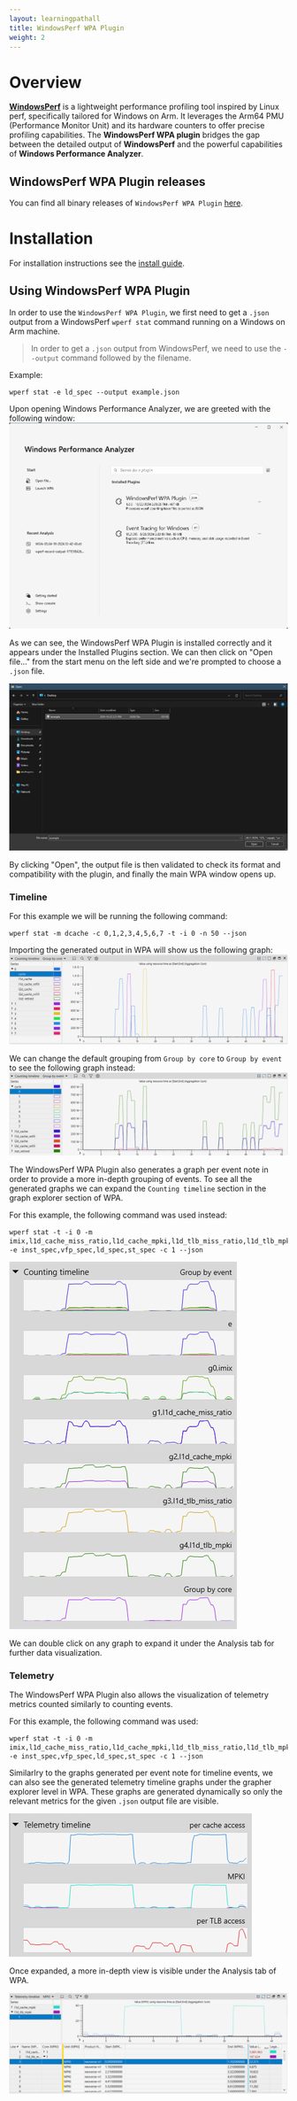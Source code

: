 ```yaml
---
layout: learningpathall
title: WindowsPerf WPA Plugin
weight: 2
---
```


# Overview

[**WindowsPerf**](https://github.com/arm-developer-tools/windowsperf) is a lightweight performance profiling tool inspired by Linux perf, specifically tailored for Windows on Arm.
It leverages the Arm64 PMU (Performance Monitor Unit) and its hardware counters to offer precise profiling capabilities.
The **WindowsPerf WPA plugin** bridges the gap between the detailed output of **WindowsPerf** and the powerful capabilities of **Windows Performance Analyzer**.

## WindowsPerf WPA Plugin releases

You can find all binary releases of `WindowsPerf WPA Plugin` [here](https://github.com/arm-developer-tools/windowsperf-wpa-plugin/releases).

# Installation

For installation instructions see the [install guide](/install-guides/windows-perf-wpa-plugin).

## Using WindowsPerf WPA Plugin

In order to use the `WindowsPerf WPA Plugin`, we first need to get a `.json` output from a WindowsPerf `wperf stat` command running on a Windows on Arm machine.
> In order to get a `.json` output from WindowsPerf, we need to use the `--output` command followed by the filename.

Example:

```command
wperf stat -e ld_spec --output example.json
```

Upon opening Windows Performance Analyzer, we are greeted with the following window:
![wpa-first-screen](figures/wpa-first-screen.png)

As we can see, the WindowsPerf WPA Plugin is installed correctly and it appears under the Installed Plugins section. We can then click on "Open file..." from the start menu on the left side and we're prompted to choose a `.json` file.

![wpa-open-file](figures/wpa-open-file.png)

By clicking "Open", the output file is then validated to check its format and compatibility with the plugin, and finally the main WPA window opens up.


### Timeline

For this example we will be running the following command:

```command 
wperf stat -m dcache -c 0,1,2,3,4,5,6,7 -t -i 0 -n 50 --json
```

Importing the generated output in WPA will show us the following graph:
![timeline-by-core](figures/timeline-by-core.png)

We can change the default grouping from `Group by core` to `Group by event` to see the following graph instead:
![timeline-by-event](figures/timeline-by-event.png)

The WindowsPerf WPA Plugin also generates a graph per event note in order to provide a more in-depth grouping of events. To see all the generated graphs we can expand the `Counting timeline` section in the graph explorer section of WPA.

For this example, the following command was used instead: 

```command 
wperf stat -t -i 0 -m imix,l1d_cache_miss_ratio,l1d_cache_mpki,l1d_tlb_miss_ratio,l1d_tlb_mpki -e inst_spec,vfp_spec,ld_spec,st_spec -c 1 --json
```

![timeline-events-by-key](figures/timeline-events-by-key.png)

We can double click on any graph to expand it under the Analysis tab for further data visualization. 

### Telemetry

The WindowsPerf WPA Plugin also allows the visualization of telemetry metrics counted similarly to counting events.

For this example, the following command was used: 

```command 
wperf stat -t -i 0 -m imix,l1d_cache_miss_ratio,l1d_cache_mpki,l1d_tlb_miss_ratio,l1d_tlb_mpki -e inst_spec,vfp_spec,ld_spec,st_spec -c 1 --json
```

Similarlry to the graphs generated per event note for timeline events, we can also see the generated telemetry timeline graphs under the grapher explorer level in WPA. These graphs are generated dynamically so only the relevant metrics for the given `.json` output file are visible.

![telemetry-preview](figures/telemetry-preview.png)

Once expanded, a more in-depth view is visible under the Analysis tab of WPA.

![telemetry-table](figures/telemetry-table.png)